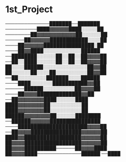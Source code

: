 # 1st_Project


──────────────███████──███████
──────────████▓▓▓▓▓▓████░░░░░██
────────██▓▓▓▓▓▓▓▓▓▓▓▓██░░░░░░██
──────██▓▓▓▓▓▓████████████░░░░██
────██▓▓▓▓▓▓████████████████░██
────██▓▓████░░░░░░░░░░░░██████
──████████░░░░░░██░░██░░██▓▓▓▓██
──██░░████░░░░░░██░░██░░██▓▓▓▓██
██░░░░██████░░░░░░░░░░░░░░██▓▓██
██░░░░░░██░░░░██░░░░░░░░░░██▓▓██
──██░░░░░░░░░███████░░░░██████
────████░░░░░░░███████████▓▓██
──────██████░░░░░░░░░░██▓▓▓▓██
────██▓▓▓▓██████████████▓▓██
──██▓▓▓▓▓▓▓▓████░░░░░░████
████▓▓▓▓▓▓▓▓██░░░░░░░░░░██
████▓▓▓▓▓▓▓▓██░░░░░░░░░░██
██████▓▓▓▓▓▓▓▓██░░░░░░████████
──██████▓▓▓▓▓▓████████████████
────██████████████████████▓▓▓▓██
──██▓▓▓▓████████████████▓▓▓▓▓▓██
████▓▓██████████████████▓▓▓▓▓▓██
██▓▓▓▓██████████████████▓▓▓▓▓▓██
██▓▓▓▓██████████──────██▓▓▓▓████
██▓▓▓▓████──────────────██████ 
──████


